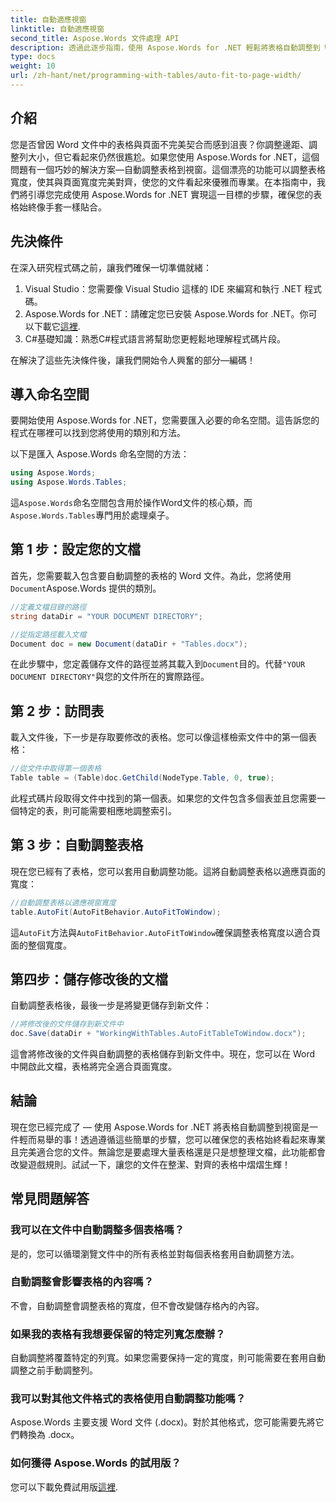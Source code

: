 ```yaml
---
title: 自動適應視窗
linktitle: 自動適應視窗
second_title: Aspose.Words 文件處理 API
description: 透過此逐步指南，使用 Aspose.Words for .NET 輕鬆將表格自動調整到 Word 文件中的視窗。非常適合清潔、專業的文件。
type: docs
weight: 10
url: /zh-hant/net/programming-with-tables/auto-fit-to-page-width/
---
```

## 介紹

您是否曾因 Word 文件中的表格與頁面不完美契合而感到沮喪？你調整邊距、調整列大小，但它看起來仍然很尷尬。如果您使用 Aspose.Words for .NET，這個問題有一個巧妙的解決方案—自動調整表格到視窗。這個漂亮的功能可以調整表格寬度，使其與頁面寬度完美對齊，使您的文件看起來優雅而專業。在本指南中，我們將引導您完成使用 Aspose.Words for .NET 實現這一目標的步驟，確保您的表格始終像手套一樣貼合。

## 先決條件

在深入研究程式碼之前，讓我們確保一切準備就緒：

1. Visual Studio：您需要像 Visual Studio 這樣的 IDE 來編寫和執行 .NET 程式碼。
2.  Aspose.Words for .NET：請確定您已安裝 Aspose.Words for .NET。你可以下載它[這裡](https://releases.aspose.com/words/net/).
3. C#基礎知識：熟悉C#程式語言將幫助您更輕鬆地理解程式碼片段。

在解決了這些先決條件後，讓我們開始令人興奮的部分—編碼！

## 導入命名空間

要開始使用 Aspose.Words for .NET，您需要匯入必要的命名空間。這告訴您的程式在哪裡可以找到您將使用的類別和方法。

以下是匯入 Aspose.Words 命名空間的方法：

```csharp
using Aspose.Words;
using Aspose.Words.Tables;
```

這`Aspose.Words`命名空間包含用於操作Word文件的核心類，而`Aspose.Words.Tables`專門用於處理桌子。

## 第 1 步：設定您的文檔

首先，您需要載入包含要自動調整的表格的 Word 文件。為此，您將使用`Document`Aspose.Words 提供的類別。

```csharp
//定義文檔目錄的路徑
string dataDir = "YOUR DOCUMENT DIRECTORY";

//從指定路徑載入文檔
Document doc = new Document(dataDir + "Tables.docx");
```

在此步驟中，您定義儲存文件的路徑並將其載入到`Document`目的。代替`"YOUR DOCUMENT DIRECTORY"`與您的文件所在的實際路徑。

## 第 2 步：訪問表

載入文件後，下一步是存取要修改的表格。您可以像這樣檢索文件中的第一個表格：

```csharp
//從文件中取得第一個表格
Table table = (Table)doc.GetChild(NodeType.Table, 0, true);
```

此程式碼片段取得文件中找到的第一個表。如果您的文件包含多個表並且您需要一個特定的表，則可能需要相應地調整索引。

## 第 3 步：自動調整表格

現在您已經有了表格，您可以套用自動調整功能。這將自動調整表格以適應頁面的寬度：

```csharp
//自動調整表格以適應視窗寬度
table.AutoFit(AutoFitBehavior.AutoFitToWindow);
```

這`AutoFit`方法與`AutoFitBehavior.AutoFitToWindow`確保調整表格寬度以適合頁面的整個寬度。

## 第四步：儲存修改後的文檔

自動調整表格後，最後一步是將變更儲存到新文件：

```csharp
//將修改後的文件儲存到新文件中
doc.Save(dataDir + "WorkingWithTables.AutoFitTableToWindow.docx");
```

這會將修改後的文件與自動調整的表格儲存到新文件中。現在，您可以在 Word 中開啟此文檔，表格將完全適合頁面寬度。

## 結論

現在您已經完成了 — 使用 Aspose.Words for .NET 將表格自動調整到視窗是一件輕而易舉的事！透過遵循這些簡單的步驟，您可以確保您的表格始終看起來專業且完美適合您的文件。無論您是要處理大量表格還是只是想整理文檔，此功能都會改變遊戲規則。試試一下，讓您的文件在整潔、對齊的表格中熠熠生輝！

## 常見問題解答

### 我可以在文件中自動調整多個表格嗎？  
是的，您可以循環瀏覽文件中的所有表格並對每個表格套用自動調整方法。

### 自動調整會影響表格的內容嗎？  
不會，自動調整會調整表格的寬度，但不會改變儲存格內的內容。

### 如果我的表格有我想要保留的特定列寬怎麼辦？  
自動調整將覆蓋特定的列寬。如果您需要保持一定的寬度，則可能需要在套用自動調整之前手動調整列。

### 我可以對其他文件格式的表格使用自動調整功能嗎？  
Aspose.Words 主要支援 Word 文件 (.docx)。對於其他格式，您可能需要先將它們轉換為 .docx。

### 如何獲得 Aspose.Words 的試用版？  
您可以下載免費試用版[這裡](https://releases.aspose.com/).